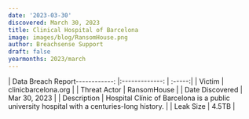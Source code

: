 ```yaml
---
date: '2023-03-30'
discovered: March 30, 2023
title: Clinical Hospital of Barcelona
image: images/blog/RansomHouse.png
author: Breachsense Support
draft: false
yearmonths: 2023/march
---
```


| Data Breach Report------------:     |:-------------:    | :-----:|
| Victim      | clinicbarcelona.org      | 
| Threat Actor      | RansomHouse      | 
| Date Discovered      | Mar 30, 2023      | 
| Description      | Hospital Clínic of Barcelona is a public university hospital with a centuries-long history.      | 
| Leak Size      | 4.5TB      | 

